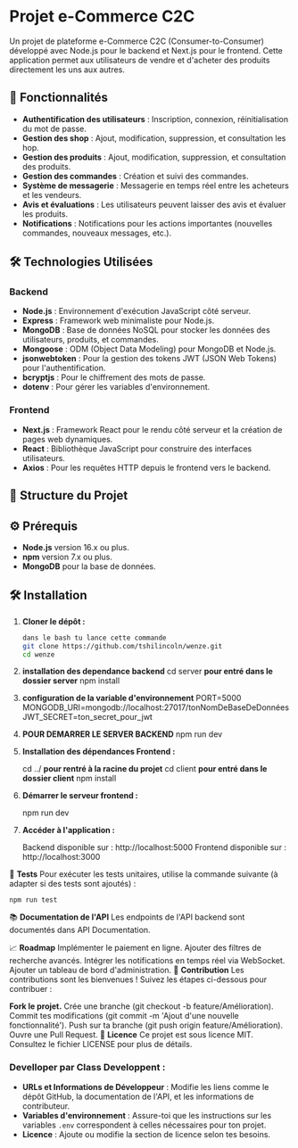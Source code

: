 # Projet e-Commerce C2C

Un projet de plateforme e-Commerce C2C (Consumer-to-Consumer) développé avec Node.js pour le backend et Next.js pour le frontend. Cette application permet aux utilisateurs de vendre et d'acheter des produits directement les uns aux autres.

## 🚀 Fonctionnalités

- **Authentification des utilisateurs** : Inscription, connexion, réinitialisation du mot de passe.
- **Gestion des shop** : Ajout, modification, suppression, et consultation les hop.
- **Gestion des produits** : Ajout, modification, suppression, et consultation des produits.
- **Gestion des commandes** : Création et suivi des commandes.
- **Système de messagerie** : Messagerie en temps réel entre les acheteurs et les vendeurs.
- **Avis et évaluations** : Les utilisateurs peuvent laisser des avis et évaluer les produits.
- **Notifications** : Notifications pour les actions importantes (nouvelles commandes, nouveaux messages, etc.).

## 🛠️ Technologies Utilisées

### Backend

- **Node.js** : Environnement d'exécution JavaScript côté serveur.
- **Express** : Framework web minimaliste pour Node.js.
- **MongoDB** : Base de données NoSQL pour stocker les données des utilisateurs, produits, et commandes.
- **Mongoose** : ODM (Object Data Modeling) pour MongoDB et Node.js.
- **jsonwebtoken** : Pour la gestion des tokens JWT (JSON Web Tokens) pour l'authentification.
- **bcryptjs** : Pour le chiffrement des mots de passe.
- **dotenv** : Pour gérer les variables d'environnement.

### Frontend

- **Next.js** : Framework React pour le rendu côté serveur et la création de pages web dynamiques.
- **React** : Bibliothèque JavaScript pour construire des interfaces utilisateurs.
- **Axios** : Pour les requêtes HTTP depuis le frontend vers le backend.

## 📂 Structure du Projet



## ⚙️ Prérequis

- **Node.js** version 16.x ou plus.
- **npm** version 7.x ou plus.
- **MongoDB** pour la base de données.

## 🛠️ Installation

1. **Cloner le dépôt :**

   ```bash 
   dans le bash tu lance cette commande
   git clone https://github.com/tshilincoln/wenze.git
   cd wenze


2. **installation des dependance backend**
    cd server **pour entré dans le dossier server**
    npm install

3. **configuration de la variable d'environnement**
    PORT=5000
    MONGODB_URI=mongodb://localhost:27017/tonNomDeBaseDeDonnées
    JWT_SECRET=ton_secret_pour_jwt


4. **POUR DEMARRER LE SERVER BACKEND**
    npm run dev

5. **Installation des dépendances Frontend :**

    cd ../     **pour rentré à la racine du projet** 
    cd client  **pour entré dans le dossier client** 
    npm install

6. **Démarrer le serveur frontend :**

    npm run dev

7. **Accéder à l'application :**

    Backend disponible sur : http://localhost:5000
    Frontend disponible sur : http://localhost:3000

🧪 **Tests**
Pour exécuter les tests unitaires, utilise la commande suivante (à adapter si des tests sont ajoutés) :

    npm run test

📚 **Documentation de l'API**
    Les endpoints de l'API backend sont documentés dans API Documentation.

📈 **Roadmap**
    Implémenter le paiement en ligne.
    Ajouter des filtres de recherche avancés.
    Intégrer les notifications en temps réel via WebSocket.
    Ajouter un tableau de bord d'administration.
🤝 **Contribution**
    Les contributions sont les bienvenues ! Suivez les étapes ci-dessous pour contribuer :

**Fork le projet.**
    Crée une branche (git checkout -b feature/Amélioration).
    Commit tes modifications (git commit -m 'Ajout d'une nouvelle fonctionnalité').
    Push sur ta branche (git push origin feature/Amélioration).
    Ouvre une Pull Request.
📝 **Licence**
    Ce projet est sous licence MIT. Consultez le fichier LICENSE pour plus de détails.

### **Develloper par Class Developpent  :**
- **URLs et Informations de Développeur** : Modifie les liens comme le dépôt GitHub, la documentation de l'API, et les informations de contributeur.
- **Variables d'environnement** : Assure-toi que les instructions sur les variables `.env` correspondent à celles nécessaires pour ton projet.
- **Licence** : Ajoute ou modifie la section de licence selon tes besoins.


